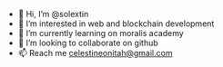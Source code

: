 - 👋 Hi, I’m @solextin
- 👀 I’m interested in web and blockchain development
- 🌱 I’m currently learning on moralis academy 
- 💞️ I’m looking to collaborate on github
- 📫 Reach me celestineonitah@gmail.com

<!---
solextin/solextin is a ✨ special ✨ repository because its `README.md` (this file) appears on your GitHub profile.
You can click the Preview link to take a look at your changes.
--->
